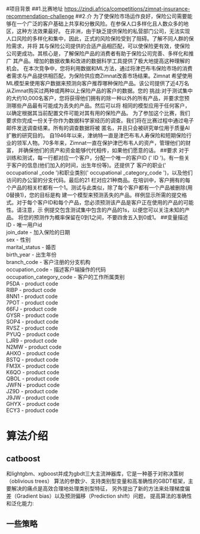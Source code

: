 #项目背景 
##1.比赛地址
https://zindi.africa/competitions/zimnat-insurance-recommendation-challenge
##2.介
       为了使保险市场运作良好，保险公司需要能够在一个广泛的客户基础上共享和分散风险。在参保人口多样化且人数众多的地区，这种方法效果最好。
    在非洲，由于缺乏提供保险的私营部门公司，无法实现人口风险的多样化和集中，因此，正式的风险保险受到了阻碍。了解不同人群的保险需求，并将
    其与保险公司提供的合适产品相匹配，可以使保险更有效，使保险公司更成功。其核心是，了解保险产品的消费者有助于保险公司完善、多样化和推广
    其产品。增加的数据收集和改进的数据科学工具提供了极大地提高这种理解的机会。
       在本次竞争中，您将利用数据和ML方法，通过将津巴布韦保险市场的消费者需求与产品提供相匹配，为保险供应商Zimnat改善市场结果。Zimnat
    希望使用ML模型来使用客户数据来预测向客户推荐哪种保险产品。该公司提供了近4万名从Zimnat购买过两种或两种以上保险产品的客户的数据。您的
    挑战:对于测试集中的大约10,000名客户，您将获得他们拥有的除一种以外的所有产品，并要求您预测哪些产品最有可能成为丢失的产品。然后可以将
    相同的模型应用于任何客户，以确定根据其当前配置文件可能对其有用的保险产品。
       为了参加这个比赛，我们要求你完成一份关于你作为数据科学家经历的调查。我们将在比赛过程中通过电子邮件发送调查结果。所有的调查数据将被
    匿名，并且只会被研究单位用于质量AI扩散的研究目的。
       自1946年以来，津纳特一直是津巴布韦人寿保险和短期保险行业的领军人物。70多年来，Zimnat一直在保护津巴布韦人的资产，管理他们的财富，
    并确保他们的资产和资金能够代代相传，如果他们愿意的话。
##要求
       对于训练和测试，每一行都对应一个客户，分配一个唯一的客户ID (' ID ')。有一些关于客户的信息(他们加入的时间，出生年份等)。还提供了
    客户的职业(' occupational _code ')和职业类别(' occupational _category_code ')，以及他们访问的办公室的分支代码。最后的21
    栏对应21种商品。在培训中，客户拥有的每个产品的相关栏都有一个1。测试与此类似，除了每个客户都有一个产品被删除(用0替换1)，您的目标是构
    建一个模型来预测丢失的产品。样例显示所需的提交格式。对于每个客户ID和每个产品，您必须预测该产品是客户正在使用的产品的可能性。请注意，示
    例提交包含测试集中包含的产品的1s，以便您可以关注未知的产品。
       将您的预测作为概率保留在0到1之间，不要四舍五入到0或1。
##变量描述
ID - 唯一用户id  
join_date - 加入保险的日期  
sex - 性别  
marital_status - 婚否  
birth_year - 出生年份  
branch_code - 客户注册的分支机构  
occupation_code - 描述客户端操作的代码  
occupation_category_code - 客户的工作所属类别  
P5DA - product code  
RIBP - product code  
8NN1 - product code  
7POT - product code  
66FJ - product code  
GYSR - product code  
SOP4 - product code  
RVSZ - product code  
PYUQ - product code  
LJR9 - product code  
N2MW - product code  
AHXO - product code  
BSTQ - product code  
FM3X - product code  
K6QO - product code  
QBOL - product code  
JWFN - product code  
JZ9D - product code  
J9JW - product code  
GHYX - product code  
ECY3 - product code  

# 算法介绍
## catboost
和lightgbm、xgboost并成为gbdt三大主流神器库，它是一种基于对称决策树（oblivious trees）
算法的参数少、支持类别型变量和高准确性的GBDT框架，主要解决的痛点是高效合理地处理类别型特征，
另外提出了新的方法来处理梯度偏差（Gradient bias）以及预测偏移（Prediction shift）问题，
提高算法的准确性和泛化能力:
## 一些策略

